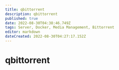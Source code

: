 ```yaml
---
title: qbittorrent
description: qbittorrent
published: true
date: 2022-08-30T04:38:46.749Z
tags: Server, Docker, Media Management, Bittorrent
editor: markdown
dateCreated: 2022-08-30T04:27:17.152Z
---
```

# qbittorrent